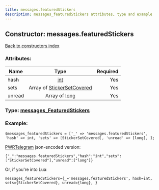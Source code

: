 ```yaml
---
title: messages.featuredStickers
description: messages_featuredStickers attributes, type and example
---
```

## Constructor: messages.featuredStickers  
[Back to constructors index](index.md)



### Attributes:

| Name     |    Type       | Required |
|----------|:-------------:|---------:|
|hash|[int](../types/int.md) | Yes|
|sets|Array of [StickerSetCovered](../types/StickerSetCovered.md) | Yes|
|unread|Array of [long](../types/long.md) | Yes|



### Type: [messages\_FeaturedStickers](../types/messages_FeaturedStickers.md)


### Example:

```
$messages_featuredStickers = ['_' => 'messages.featuredStickers', 'hash' => int, 'sets' => [StickerSetCovered], 'unread' => [long], ];
```  

[PWRTelegram](https://pwrtelegram.xyz) json-encoded version:

```
{"_":"messages.featuredStickers","hash":"int","sets":["StickerSetCovered"],"unread":["long"]}
```


Or, if you're into Lua:  


```
messages_featuredStickers={_='messages.featuredStickers', hash=int, sets={StickerSetCovered}, unread={long}, }

```


